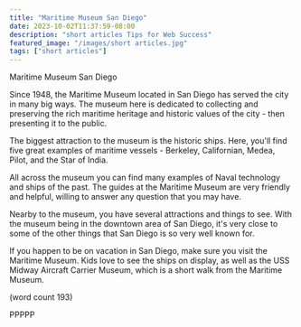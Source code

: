 ```yaml
---
title: "Maritime Museum San Diego"
date: 2023-10-02T11:37:59-08:00
description: "short articles Tips for Web Success"
featured_image: "/images/short articles.jpg"
tags: ["short articles"]
---
```


Maritime Museum San Diego

Since 1948, the Maritime Museum located in San Diego
has served the city in many big ways. The museum here
is dedicated to collecting and preserving the rich
maritime heritage and historic values of the city - 
then presenting it to the public.

The biggest attraction to the museum is the historic
ships.  Here, you'll find five great examples of
maritime vessels - Berkeley, Californian, Medea, 
Pilot, and the Star of India.

All across the museum you can find many examples of
Naval technology and ships of the past.  The guides
at the Maritime Museum are very friendly and helpful,
willing to answer any question that you may have.

Nearby to the museum, you have several attractions
and things to see.  With the museum being in the
downtown area of San Diego, it's very close to some
of the other things that San Diego is so very well
known for.

If you happen to be on vacation in San Diego, make
sure you visit the Maritime Museum.  Kids love to
see the ships on display, as well as the USS Midway
Aircraft Carrier Museum, which is a short walk from
the Maritime Museum.

(word count 193)

PPPPP

